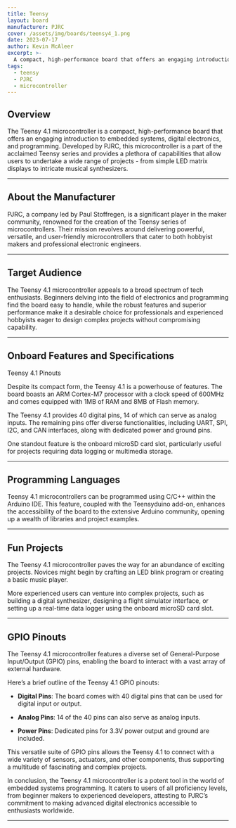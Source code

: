 ```yaml
---
title: Teensy
layout: board
manufacturer: PJRC
cover: /assets/img/boards/teensy4_1.png
date: 2023-07-17
author: Kevin McAleer
excerpt: >-
  A compact, high-performance board that offers an engaging introduction to embedded systems, digital electronics, and programming
tags:
  - teensy
  - PJRC
  - microcontroller
---
```


## Overview

The Teensy 4.1 microcontroller is a compact, high-performance board that offers an engaging introduction to embedded systems, digital electronics, and programming. Developed by PJRC, this microcontroller is a part of the acclaimed Teensy series and provides a plethora of capabilities that allow users to undertake a wide range of projects - from simple LED matrix displays to intricate musical synthesizers.

---

## About the Manufacturer

PJRC, a company led by Paul Stoffregen, is a significant player in the maker community, renowned for the creation of the Teensy series of microcontrollers. Their mission revolves around delivering powerful, versatile, and user-friendly microcontrollers that cater to both hobbyist makers and professional electronic engineers.

---

## Target Audience

The Teensy 4.1 microcontroller appeals to a broad spectrum of tech enthusiasts. Beginners delving into the field of electronics and programming find the board easy to handle, while the robust features and superior performance make it a desirable choice for professionals and experienced hobbyists eager to design complex projects without compromising capability.

---

## Onboard Features and Specifications

Teensy 4.1 Pinouts

Despite its compact form, the Teensy 4.1 is a powerhouse of features. The board boasts an ARM Cortex-M7 processor with a clock speed of 600MHz and comes equipped with 1MB of RAM and 8MB of Flash memory.

The Teensy 4.1 provides 40 digital pins, 14 of which can serve as analog inputs. The remaining pins offer diverse functionalities, including UART, SPI, I2C, and CAN interfaces, along with dedicated power and ground pins.

One standout feature is the onboard microSD card slot, particularly useful for projects requiring data logging or multimedia storage.

---

## Programming Languages

Teensy 4.1 microcontrollers can be programmed using C/C++ within the Arduino IDE. This feature, coupled with the Teensyduino add-on, enhances the accessibility of the board to the extensive Arduino community, opening up a wealth of libraries and project examples.

---

## Fun Projects

The Teensy 4.1 microcontroller paves the way for an abundance of exciting projects. Novices might begin by crafting an LED blink program or creating a basic music player.

More experienced users can venture into complex projects, such as building a digital synthesizer, designing a flight simulator interface, or setting up a real-time data logger using the onboard microSD card slot.

---

## GPIO Pinouts

The Teensy 4.1 microcontroller features a diverse set of General-Purpose Input/Output (GPIO) pins, enabling the board to interact with a vast array of external hardware.

Here’s a brief outline of the Teensy 4.1 GPIO pinouts:

- **Digital Pins**: The board comes with 40 digital pins that can be used for digital input or output.

- **Analog Pins**: 14 of the 40 pins can also serve as analog inputs.

- **Power Pins**: Dedicated pins for 3.3V power output and ground are included.

This versatile suite of GPIO pins allows the Teensy 4.1 to connect with a wide variety of sensors, actuators, and other components, thus supporting a multitude of fascinating and complex projects.

In conclusion, the Teensy 4.1 microcontroller is a potent tool in the world of embedded systems programming. It caters to users of all proficiency levels, from beginner makers to experienced developers, attesting to PJRC’s commitment to making advanced digital electronics accessible to enthusiasts worldwide.

---
